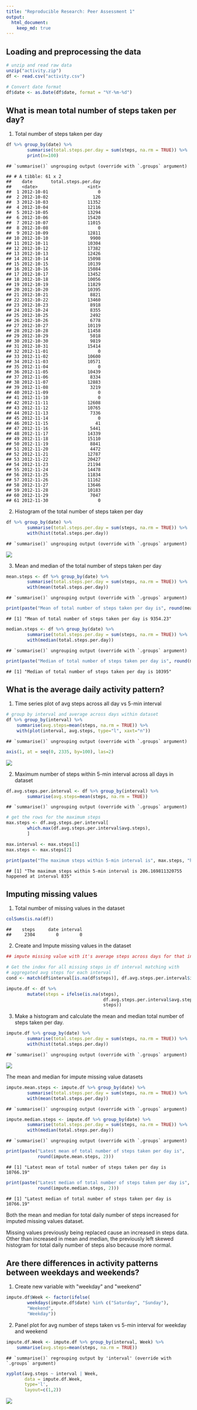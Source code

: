 ```yaml
---
title: "Reproducible Research: Peer Assessment 1"
output: 
  html_document:
    keep_md: true
---
```





## Loading and preprocessing the data

```r
# unzip and read raw data
unzip("activity.zip")
df <- read.csv("activity.csv")

# Convert date format
df$date <- as.Date(df$date, format = "%Y-%m-%d")
```


## What is mean total number of steps taken per day?

1. Total number of steps taken per day

```r
df %>% group_by(date) %>% 
        summarise(total.steps.per.day = sum(steps, na.rm = TRUE)) %>% 
        print(n=100)
```

```
## `summarise()` ungrouping output (override with `.groups` argument)
```

```
## # A tibble: 61 x 2
##    date       total.steps.per.day
##    <date>                   <int>
##  1 2012-10-01                   0
##  2 2012-10-02                 126
##  3 2012-10-03               11352
##  4 2012-10-04               12116
##  5 2012-10-05               13294
##  6 2012-10-06               15420
##  7 2012-10-07               11015
##  8 2012-10-08                   0
##  9 2012-10-09               12811
## 10 2012-10-10                9900
## 11 2012-10-11               10304
## 12 2012-10-12               17382
## 13 2012-10-13               12426
## 14 2012-10-14               15098
## 15 2012-10-15               10139
## 16 2012-10-16               15084
## 17 2012-10-17               13452
## 18 2012-10-18               10056
## 19 2012-10-19               11829
## 20 2012-10-20               10395
## 21 2012-10-21                8821
## 22 2012-10-22               13460
## 23 2012-10-23                8918
## 24 2012-10-24                8355
## 25 2012-10-25                2492
## 26 2012-10-26                6778
## 27 2012-10-27               10119
## 28 2012-10-28               11458
## 29 2012-10-29                5018
## 30 2012-10-30                9819
## 31 2012-10-31               15414
## 32 2012-11-01                   0
## 33 2012-11-02               10600
## 34 2012-11-03               10571
## 35 2012-11-04                   0
## 36 2012-11-05               10439
## 37 2012-11-06                8334
## 38 2012-11-07               12883
## 39 2012-11-08                3219
## 40 2012-11-09                   0
## 41 2012-11-10                   0
## 42 2012-11-11               12608
## 43 2012-11-12               10765
## 44 2012-11-13                7336
## 45 2012-11-14                   0
## 46 2012-11-15                  41
## 47 2012-11-16                5441
## 48 2012-11-17               14339
## 49 2012-11-18               15110
## 50 2012-11-19                8841
## 51 2012-11-20                4472
## 52 2012-11-21               12787
## 53 2012-11-22               20427
## 54 2012-11-23               21194
## 55 2012-11-24               14478
## 56 2012-11-25               11834
## 57 2012-11-26               11162
## 58 2012-11-27               13646
## 59 2012-11-28               10183
## 60 2012-11-29                7047
## 61 2012-11-30                   0
```

2. Histogram of the total number of steps taken per day

```r
df %>% group_by(date) %>% 
        summarise(total.steps.per.day = sum(steps, na.rm = TRUE)) %>% 
        with(hist(total.steps.per.day))
```

```
## `summarise()` ungrouping output (override with `.groups` argument)
```

![](PA1_template_files/figure-html/hist.total.steps.per.day-1.png)<!-- -->

3. Mean and median of the total number of steps taken per day

```r
mean.steps <- df %>% group_by(date) %>% 
        summarise(total.steps.per.day = sum(steps, na.rm = TRUE)) %>%
        with(mean(total.steps.per.day))
```

```
## `summarise()` ungrouping output (override with `.groups` argument)
```

```r
print(paste("Mean of total number of steps taken per day is", round(mean.steps, 2)))
```

```
## [1] "Mean of total number of steps taken per day is 9354.23"
```


```r
median.steps <- df %>% group_by(date) %>% 
        summarise(total.steps.per.day = sum(steps, na.rm = TRUE)) %>% 
        with(median(total.steps.per.day))
```

```
## `summarise()` ungrouping output (override with `.groups` argument)
```

```r
print(paste("Median of total number of steps taken per day is", round(median.steps, 2)))
```

```
## [1] "Median of total number of steps taken per day is 10395"
```

## What is the average daily activity pattern?
1. Time series plot of avg steps across all day vs 5-min interval 

```r
# group by interval and average across days within dataset
df %>% group_by(interval) %>% 
    summarise(avg.steps=mean(steps, na.rm = TRUE)) %>% 
    with(plot(interval, avg.steps, type="l", xaxt="n"))
```

```
## `summarise()` ungrouping output (override with `.groups` argument)
```

```r
axis(1, at = seq(0, 2335, by=100), las=2)
```

![](PA1_template_files/figure-html/time-series-plot-1.png)<!-- -->

2. Maximum number of steps within 5-min interval across all days in dataset

```r
df.avg.steps.per.interval <- df %>% group_by(interval) %>% 
        summarise(avg.steps=mean(steps, na.rm = TRUE))
```

```
## `summarise()` ungrouping output (override with `.groups` argument)
```

```r
# get the rows for the maximum steps
max.steps <- df.avg.steps.per.interval[
        which.max(df.avg.steps.per.interval$avg.steps),
        ]

max.interval <- max.steps[1]
max.steps <- max.steps[2]

print(paste("The maximum steps within 5-min interval is", max.steps, "happened at interval", max.interval))
```

```
## [1] "The maximum steps within 5-min interval is 206.169811320755 happened at interval 835"
```

## Imputing missing values
1. Total number of missing values in the dataset

```r
colSums(is.na(df))
```

```
##    steps     date interval 
##     2304        0        0
```

2. Create and Impute missing values in the dataset

```r
## impute missing value with it's average steps across days for that interval

# Get the index for all missing steps in df interval matching with 
# aggregated avg steps for each interval
cond <- match(df$interval[is.na(df$steps)], df.avg.steps.per.interval$interval)

impute.df <- df %>% 
        mutate(steps = ifelse(is.na(steps),
                                     df.avg.steps.per.interval$avg.steps[cond],
                                     steps))
```

3. Make a histogram and calculate the mean and median total number of steps
taken per day.

```r
impute.df %>% group_by(date) %>% 
        summarise(total.steps.per.day = sum(steps, na.rm = TRUE)) %>% 
        with(hist(total.steps.per.day))
```

```
## `summarise()` ungrouping output (override with `.groups` argument)
```

![](PA1_template_files/figure-html/hist.imputeNA-1.png)<!-- -->


The mean and median for impute missing value datasets

```r
impute.mean.steps <- impute.df %>% group_by(date) %>% 
        summarise(total.steps.per.day = sum(steps, na.rm = TRUE)) %>%
        with(mean(total.steps.per.day))
```

```
## `summarise()` ungrouping output (override with `.groups` argument)
```

```r
impute.median.steps <- impute.df %>% group_by(date) %>% 
        summarise(total.steps.per.day = sum(steps, na.rm = TRUE)) %>% 
        with(median(total.steps.per.day))
```

```
## `summarise()` ungrouping output (override with `.groups` argument)
```

```r
print(paste("Latest mean of total number of steps taken per day is", 
            round(impute.mean.steps, 2)))
```

```
## [1] "Latest mean of total number of steps taken per day is 10766.19"
```

```r
print(paste("Latest median of total number of steps taken per day is", 
            round(impute.median.steps, 2)))
```

```
## [1] "Latest median of total number of steps taken per day is 10766.19"
```

Both the mean and median for total daily number of steps increased for imputed
missing values dataset.

Missing values previously being replaced cause an increased in steps data. 
Other than increased in mean and median, the previously left skewed histogram 
for total daily number of steps also because more normal.

## Are there differences in activity patterns between weekdays and weekends?

1. Create new variable with "weekday" and "weekend"

```r
impute.df$Week <- factor(ifelse(
        weekdays(impute.df$date) %in% c("Saturday", "Sunday"), 
        "Weekend", 
        "Weekday"))
```

2. Panel plot for avg number of steps taken vs 5-min interval for weekday and
weekend

```r
impute.df.Week <- impute.df %>% group_by(interval, Week) %>% 
    summarise(avg.steps=mean(steps, na.rm = TRUE))
```

```
## `summarise()` regrouping output by 'interval' (override with `.groups` argument)
```

```r
xyplot(avg.steps ~ interval | Week, 
       data = impute.df.Week, 
       type='l', 
       layout=c(1,2))
```

![](PA1_template_files/figure-html/panelplot-1.png)<!-- -->

